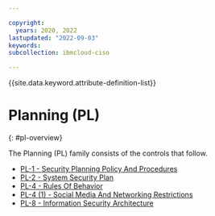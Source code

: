 ```yaml
---

copyright:
  years: 2020, 2022
lastupdated: "2022-09-03"
keywords: 
subcollection: ibmcloud-ciso

---
```




{{site.data.keyword.attribute-definition-list}}



# Planning (PL)
{: #pl-overview}

The Planning (PL) family consists of the controls that follow.

- [PL-1 - Security Planning Policy And Procedures](/docs/ibmcloud-ciso?topic=ibmcloud-ciso-pl-1)
- [PL-2 - System Security Plan](/docs/ibmcloud-ciso?topic=ibmcloud-ciso-pl-2)
- [PL-4 - Rules Of Behavior](/docs/ibmcloud-ciso?topic=ibmcloud-ciso-pl-4)
- [PL-4 (1) - Social Media And Networking Restrictions](/docs/ibmcloud-ciso?topic=ibmcloud-ciso-pl-4.1)
- [PL-8 - Information Security Architecture](/docs/ibmcloud-ciso?topic=ibmcloud-ciso-pl-8)



